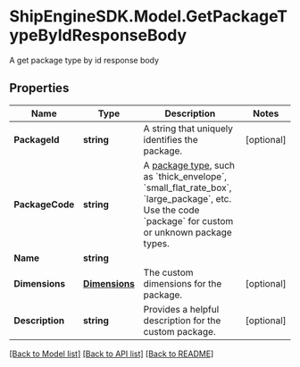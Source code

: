 # ShipEngineSDK.Model.GetPackageTypeByIdResponseBody
A get package type by id response body

## Properties

Name | Type | Description | Notes
------------ | ------------- | ------------- | -------------
**PackageId** | **string** | A string that uniquely identifies the package. | [optional] 
**PackageCode** | **string** | A [package type](https://www.shipengine.com/docs/reference/list-carrier-packages/), such as &#x60;thick_envelope&#x60;, &#x60;small_flat_rate_box&#x60;, &#x60;large_package&#x60;, etc.  Use the code &#x60;package&#x60; for custom or unknown package types.  | 
**Name** | **string** |  | 
**Dimensions** | [**Dimensions**](Dimensions.md) | The custom dimensions for the package. | [optional] 
**Description** | **string** | Provides a helpful description for the custom package. | [optional] 

[[Back to Model list]](../README.md#documentation-for-models) [[Back to API list]](../README.md#documentation-for-api-endpoints) [[Back to README]](../README.md)

